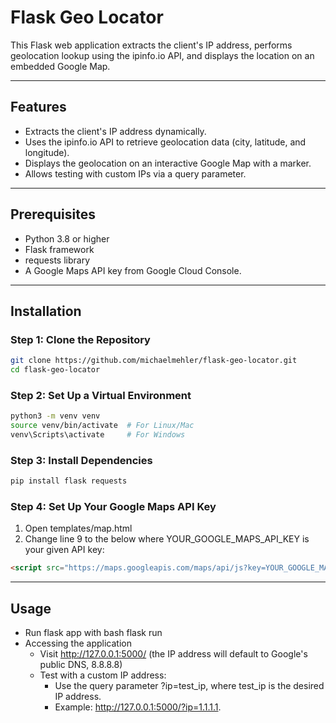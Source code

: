 # Flask Geo Locator

This Flask web application extracts the client's IP address, performs geolocation lookup using the ipinfo.io API, and displays the location on an embedded Google Map.

---

## Features
- Extracts the client's IP address dynamically.
- Uses the ipinfo.io API to retrieve geolocation data (city, latitude, and longitude).
- Displays the geolocation on an interactive Google Map with a marker.
- Allows testing with custom IPs via a query parameter.

---

## Prerequisites
- Python 3.8 or higher
- Flask framework
- requests library
- A Google Maps API key from Google Cloud Console.

---

## Installation

### Step 1: Clone the Repository
```bash
git clone https://github.com/michaelmehler/flask-geo-locator.git
cd flask-geo-locator
```

### Step 2: Set Up a Virtual Environment 
```bash
python3 -m venv venv
source venv/bin/activate  # For Linux/Mac
venv\Scripts\activate     # For Windows
```

### Step 3: Install Dependencies
```bash
pip install flask requests
```

### Step 4: Set Up Your Google Maps API Key
1. Open templates/map.html
2. Change line 9 to the below where YOUR_GOOGLE_MAPS_API_KEY is your given API key:
```html
<script src="https://maps.googleapis.com/maps/api/js?key=YOUR_GOOGLE_MAPS_API_KEY"></script>
```

---

## Usage 
- Run flask app with bash flask run
- Accessing the application
  - Visit http://127.0.0.1:5000/ (the IP address will default to Google's public DNS, 8.8.8.8) 
  - Test with a custom IP address:
    - Use the query parameter ?ip=test_ip, where test_ip is the desired IP address.
    - Example: http://127.0.0.1:5000/?ip=1.1.1.1.
 
